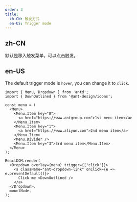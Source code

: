 ```yaml
---
order: 3
title:
  zh-CN: 触发方式
  en-US: Trigger mode
---
```


## zh-CN

默认是移入触发菜单，可以点击触发。

## en-US

The default trigger mode is `hover`, you can change it to `click`.

```tsx
import { Menu, Dropdown } from 'antd';
import { DownOutlined } from '@ant-design/icons';

const menu = (
  <Menu>
    <Menu.Item key="0">
      <a href="https://www.antgroup.com">1st menu item</a>
    </Menu.Item>
    <Menu.Item key="1">
      <a href="https://www.aliyun.com">2nd menu item</a>
    </Menu.Item>
    <Menu.Divider />
    <Menu.Item key="3">3rd menu item</Menu.Item>
  </Menu>
);

ReactDOM.render(
  <Dropdown overlay={menu} trigger={['click']}>
    <a className="ant-dropdown-link" onClick={e => e.preventDefault()}>
      Click me <DownOutlined />
    </a>
  </Dropdown>,
  mountNode,
);
```
